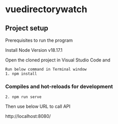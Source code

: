 # vuedirectorywatch

## Project setup

Prerequisites to run the program

Install Node Version v18.17.1

Open the cloned project in Visual Studio Code and 
```
Run below command in Terminal window
1. npm install
```

### Compiles and hot-reloads for development
```
2. npm run serve

```
Then use below URL to call API

http://localhost:8080/



